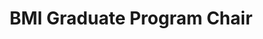 ---
name: Lucila Ohno-Machado, MD, PhD, MBA
role: Chair
email: lohnomachado@health.ucsd.edu
title: BMI Graduate Program Chair
photo: lucila_ohno-machado.jpg
---